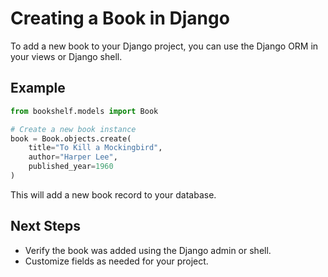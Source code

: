 # Creating a Book in Django

To add a new book to your Django project, you can use the Django ORM in your views or Django shell.

## Example

```python
from bookshelf.models import Book

# Create a new book instance
book = Book.objects.create(
    title="To Kill a Mockingbird",
    author="Harper Lee",
    published_year=1960
)
```

This will add a new book record to your database.

## Next Steps

- Verify the book was added using the Django admin or shell.
- Customize fields as needed for your project.